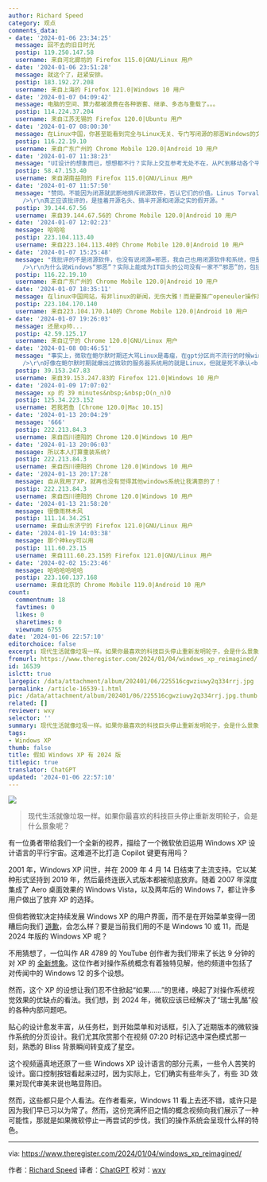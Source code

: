 ```yaml
---
author: Richard Speed
category: 观点
comments_data:
- date: '2024-01-06 23:34:25'
  message: 回不去的旧日时光
  postip: 119.250.147.58
  username: 来自河北廊坊的 Firefox 115.0|GNU/Linux 用户
- date: '2024-01-06 23:51:28'
  message: 就这个了，赶紧安排。
  postip: 183.192.27.208
  username: 来自上海的 Firefox 121.0|Windows 10 用户
- date: '2024-01-07 04:09:42'
  message: 电脑的空间、算力都被浪费在各种嵌套、继承、多态与重载了。。。
  postip: 114.224.37.204
  username: 来自江苏无锡的 Firefox 120.0|Ubuntu 用户
- date: '2024-01-07 08:00:30'
  message: 在Linux中国，你甚至能看到完全与Linux无关、专门写闭源的邪恶Windows的文章！
  postip: 116.22.19.10
  username: 来自广东广州的 Chrome Mobile 120.0|Android 10 用户
- date: '2024-01-07 11:38:23'
  message: "UI设计的想象而已，想想都不行？实际上交互参考无处不在，从PC到移动各个平台，视觉参考都是相互的，这可和开不开源无关。<br />\r\n推崇开源不等于就要贬低和妖魔化闭源；闭源就等于邪恶，那你就是活在邪恶的世界里了。"
  postip: 58.47.153.40
  username: 来自湖南益阳的 Firefox 115.0|GNU/Linux 用户
- date: '2024-01-07 11:57:50'
  message: "赞同。不能因为闭源就武断地排斥闭源软件，否认它们的价值。Linus Torvalds自己也用Microsoft Office。<br />\r\n<br
    />\r\n真正应该批评的，是挂着开源名头、搞半开源和闭源之实的假开源。"
  postip: 39.144.67.56
  username: 来自39.144.67.56的 Chrome Mobile 120.0|Android 10 用户
- date: '2024-01-07 12:02:23'
  message: 哈哈哈
  postip: 223.104.113.40
  username: 来自223.104.113.40的 Chrome Mobile 120.0|Android 10 用户
- date: '2024-01-07 15:25:48'
  message: "我批评的不是闭源软件，也没有说闭源=邪恶，我自己也用闭源软件和系统，但是在这个Linux资讯网站发这篇完全没有提及Linux的文章是不是不合适？<br
    />\r\n为什么说Windows“邪恶”？实际上能成为IT巨头的公司没有一家不“邪恶”的，包括微软苹果谷歌亚马逊，也包括BAT等。但是Windows作为用户最多的桌面操作系统，在许多Linuxer眼中可能就是“众矢之的”，隐私指南里更是最不推荐使用的。"
  postip: 116.22.19.10
  username: 来自广东广州的 Chrome Mobile 120.0|Android 10 用户
- date: '2024-01-07 18:35:11'
  message: 在linux中国网站，有非linux的新闻，无伤大雅！而是要推广openeuler操作系统！
  postip: 223.104.170.140
  username: 来自223.104.170.140的 Chrome Mobile 120.0|Android 10 用户
- date: '2024-01-07 19:26:03'
  message: 还是xp帅...
  postip: 42.59.125.17
  username: 来自辽宁的 Chrome 120.0|GNU/Linux 用户
- date: '2024-01-08 08:46:51'
  message: "事实上，微软在鲍尔默时期还大骂Linux是毒瘤，在gpt分区尚不流行的时候win7系统需要占用2个主分区美其名曰加快启动速度，如果是品牌的oem电脑还有一个主分区是用来存放oem系统恢复。还搞了个安全启动的玩意儿，如果不是对装系统非常熟的，想装一个非win系统你可就头大了。<br
    />\r\n好像在鲍尔默时期就爆出过微软的服务器系统用的就是Linux，但就是死不承认<br />\r\n直到纳德拉上台后改变策略，现在微软差不多就是和IBM一样光明正大的吸开源的血。开始鲍尔默还在骂纳德拉在乱花股东的钱，微软股价创新高后就只剩捂嘴偷笑了"
  postip: 39.153.247.83
  username: 来自39.153.247.83的 Firefox 121.0|Windows 10 用户
- date: '2024-01-09 17:07:02'
  message: xp 的 39 minutes&nbsp;&nbsp;O(∩_∩)O
  postip: 125.34.223.152
  username: 若我若鱼 [Chrome 120.0|Mac 10.15]
- date: '2024-01-13 20:04:29'
  message: '666'
  postip: 222.213.84.3
  username: 来自四川德阳的 Chrome 120.0|Windows 10 用户
- date: '2024-01-13 20:06:03'
  message: 所以本人打算重装系统?
  postip: 222.213.84.3
  username: 来自四川德阳的 Chrome 120.0|Windows 10 用户
- date: '2024-01-13 20:17:28'
  message: 自从我用了XP，就再也没有觉得其他windows系统让我满意的了！
  postip: 222.213.84.3
  username: 来自四川德阳的 Chrome 120.0|Windows 10 用户
- date: '2024-01-13 21:58:20'
  message: 很像雨林木风
  postip: 111.14.34.251
  username: 来自山东济宁的 Firefox 121.0|GNU/Linux 用户
- date: '2024-01-19 14:03:38'
  message: 那个神key可以用
  postip: 111.60.23.15
  username: 来自111.60.23.15的 Firefox 121.0|GNU/Linux 用户
- date: '2024-02-02 15:23:46'
  message: 哈哈哈哈哈哈
  postip: 223.160.137.168
  username: 来自北京的 Chrome Mobile 119.0|Android 10 用户
count:
  commentnum: 18
  favtimes: 0
  likes: 0
  sharetimes: 0
  viewnum: 6755
date: '2024-01-06 22:57:10'
editorchoice: false
excerpt: 现代生活就像垃圾一样。如果你最喜欢的科技巨头停止重新发明轮子，会是什么景象呢？
fromurl: https://www.theregister.com/2024/01/04/windows_xp_reimagined/
id: 16539
islctt: true
largepic: /data/attachment/album/202401/06/225516cgwziuwy2q334rrj.jpg
permalink: /article-16539-1.html
pic: /data/attachment/album/202401/06/225516cgwziuwy2q334rrj.jpg.thumb.jpg
related: []
reviewer: wxy
selector: ''
summary: 现代生活就像垃圾一样。如果你最喜欢的科技巨头停止重新发明轮子，会是什么景象呢？
tags:
- Windows XP
thumb: false
title: 假如 Windows XP 有 2024 版
titlepic: true
translator: ChatGPT
updated: '2024-01-06 22:57:10'
---
```


![](/data/attachment/album/202401/06/225516cgwziuwy2q334rrj.jpg)



> 
> 现代生活就像垃圾一样。如果你最喜欢的科技巨头停止重新发明轮子，会是什么景象呢？
> 
> 
> 


有一位勇者带给我们一个全新的视界，描绘了一个微软依旧运用 Windows XP 设计语言的平行宇宙。这难道不比打造 Copilot 键更有用吗？


2001 年，Windows XP 问世，并在 2009 年 4 月 14 日结束了主流支持。它以某种形式坚持到 2019 年，然后最终连嵌入式版本都被彻底放弃。随着 2007 年深度集成了 Aero 桌面效果的 Windows Vista，以及两年后的 Windows 7，都让许多用户做出了放弃 XP 的选择。


但倘若微软决定持续发展 Windows XP 的用户界面，而不是在开始菜单变得一团糟后向我们 [道歉](https://www.theregister.com/2024/01/03/windows_11_start_great_again/)，会怎么样？要是当前我们用的不是 Windows 10 或 11，而是 2024 年版的 Windows XP 呢？


不用猜想了，一位叫作 AR 4789 的 YouTube 创作者为我们带来了长达 9 分钟的对 XP 的 [全新想象](https://youtu.be/YLFUl9MW_Ks?si=lYwS5GZ5JuYaZT68)。这位作者对操作系统概念有着独特见解，他的频道中包括了对传闻中的 Windows 12 的多个设想。






然而，这个 XP 的设想让我们忍不住掀起“如果……”的思绪，唤起了对操作系统视觉效果的优缺点的看法。我们想，到 2024 年，微软应该已经解决了“瑞士乳酪”般的各种内部问题吧。


贴心的设计愈发丰富，从任务栏，到开始菜单和对话框，引入了近期版本的微软操作系统的分页设计。我们尤其欣赏那个在视频 07:20 时标记选中深色模式那一刻，熟悉的 Bliss 背景瞬间转变成了星空。


这个视频逼真地还原了一些 Windows XP 设计语言的部分元素，一些令人苦笑的设计。窗口控制按钮看起来过时，因为实际上，它们确实有些年头了，有些 3D 效果对现代审美来说也略显陈旧。


然而，这些都只是个人看法。在作者看来，Windows 11 看上去还不错，或许只是因为我们早已习以为常了。然而，这份充满怀旧之情的概念视频向我们展示了一种可能性，那就是如果微软停止一再尝试的步伐，我们的操作系统会呈现什么样的特色。




---


via: <https://www.theregister.com/2024/01/04/windows_xp_reimagined/>


作者：[Richard Speed](https://www.theregister.com/Author/Richard-Speed) 译者：[ChatGPT](https://linux.cn/lctt/ChatGPT) 校对：[wxy](https://github.com/wxy)